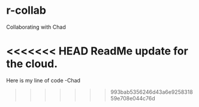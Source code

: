 # r-collab
Collaborating with Chad

<<<<<<< HEAD
ReadMe update for the cloud.
=======
Here is my line of code -Chad
>>>>>>> 993bab5356246d43a6e925831859e708e044c76d
